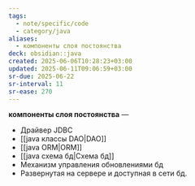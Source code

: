 ```yaml
---
tags:
  - note/specific/code
  - category/java
aliases:
  - компоненты слоя постоянства
deck: obsidian::java
created: 2025-06-06T10:28:23+03:00
updated: 2025-06-11T09:06:59+03:00
sr-due: 2025-06-22
sr-interval: 11
sr-ease: 270
---
```


**компоненты слоя постоянства**
—
- Драйвер JDBC
- [[java классы DAO|DAO]]
- [[java ORM|ORM]]
- [[java схема бд|Схема бд]]
- Механизм управления обновлениями бд
- Развернутая на сервере и доступная в сети бд.
